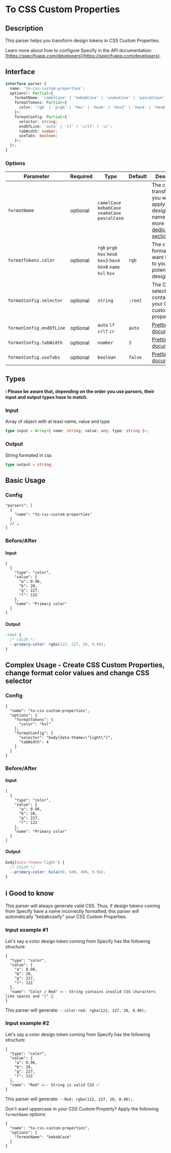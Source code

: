 # To CSS Custom Properties

## Description

This parser helps you transform design tokens in CSS Custom Properties.

Learn more about how to configure Specify in the API documentation: [https://specifyapp.com/developers](https://specifyapp.com/developers).

## Interface

```ts
interface parser {
  name: 'to-css-custom-properties';
  options?: Partial<{
    formatName: 'camelCase' | 'kebabCase' | 'snakeCase' | 'pascalCase';
    formatTokens: Partial<{
      color: 'rgb' | 'prgb' | 'hex' | 'hex6' | 'hex3' | 'hex4' | 'hex8' | 'name' | 'hsl' | 'hsv';
    }>;
    formatConfig: Partial<{
      selector: string;
      endOfLine: 'auto' | 'lf' | 'crlf' | 'cr';
      tabWidth: number;
      useTabs: boolean;
    }>;
  }>;
}
```

### Options

| Parameter                | Required | Type                                                              | Default | Description                                                                                                                   |
| ------------------------ | -------- | ----------------------------------------------------------------- | ------- | ----------------------------------------------------------------------------------------------------------------------------- |
| `formatName`             | optional | `camelCase` `kebabCase` `snakeCase` `pascalCase`                  |         | The case transformation you want to apply to your design token name. Learn more in [our dedicated section](#ℹ️-good-to-know). |
| `formatTokens.color`     | optional | `rgb` `prgb` `hex` `hex6` `hex3` `hex4` `hex8` `name` `hsl` `hsv` | `rgb`   | The color format you want to apply to your potential color design token                                                       |
| `formatConfig.selector`  | optional | `string`                                                          | `:root` | The CSS selector containing your CSS custom properties                                                                        |
| `formatConfig.endOfLine` | optional | `auto` `lf` `crlf` `cr`                                           | `auto`  | [Prettier documentation](https://prettier.io/docs/en/options.html#end-of-line)                                                |
| `formatConfig.tabWidth`  | optional | `number`                                                          | `2`     | [Prettier documentation](https://prettier.io/docs/en/options.html#tab-width)                                                  |
| `formatConfig.useTabs`   | optional | `boolean`                                                         | `false` | [Prettier documentation](https://prettier.io/docs/en/options.html#tabs)                                                       |

## Types

ℹ️ **Please be aware that, depending on the order you use parsers, their input and output types have to match.**

### Input

Array of object with at least name, value and type

```ts
type input = Array<{ name: string; value: any; type: string }>;
```

### Output

String formated in css

```ts
type output = string;
```

## Basic Usage

### Config

```jsonc
"parsers": [
  {
    "name": "to-css-custom-properties"
  }
  // …
]
```

### Before/After

#### Input

```jsonc
[
  {
    "type": "color",
    "value": {
      "a": 0.96,
      "b": 20,
      "g": 227,
      "r": 122
    },
    "name": "Primary color"
  }
]
```

#### Output

```css
:root {
  /* COLOR */
  --primary-color: rgba(122, 227, 20, 0.96);
}
```

## Complex Usage - Create CSS Custom Properties, change format color values and change CSS selector

### Config

```jsonc
{
  "name": "to-css-custom-properties",
  "options": {
    "formatTokens": {
      "color": "hsl"
    },
    "formatConfig": {
      "selector": "body[data-theme=\"light\"]",
      "tabWidth": 4
    }
  }
}
```

### Before/After

#### Input

```jsonc
[
  {
    "type": "color",
    "value": {
      "a": 0.96,
      "b": 20,
      "g": 227,
      "r": 122
    },
    "name": "Primary color"
  }
]
```

#### Output

```css
body[data-theme='light'] {
  /* COLOR */
  --primary-color: hsla(90, 84%, 48%, 0.96);
}
```

## ℹ️ Good to know

This parser will always generate valid CSS. Thus, if design tokens coming from Specify have a name incorrectly formatted, this parser will automatically "kebabcasify" your CSS Custom Properties.

### Input example #1

Let's say a color design token coming from Specify has the following structure:

```jsonc
{
  "type": "color",
  "value": {
    "a": 0.96,
    "b": 20,
    "g": 227,
    "r": 122
  },
  "name": "Color / Red" <-- String contains invalid CSS characters like spaces and "/" 🚫
}
```

This parser will generate: `--color-red: rgba(122, 227, 20, 0.96);`

### Input example #2

Let's say a color design token coming from Specify has the following structure:

```jsonc
{
  "type": "color",
  "value": {
    "a": 0.96,
    "b": 20,
    "g": 227,
    "r": 122
  },
  "name": "Red" <-- String is valid CSS ✅
}
```

This parser will generate: `--Red: rgba(122, 227, 20, 0.96);`.

Don't want uppercase in your CSS Custom Property?
Apply the following `formatName` options:

```jsonc
{
  "name": "to-css-custom-properties",
  "options": {
    "formatName": "kebabCase"
  }
}
```
